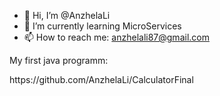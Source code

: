 - 👋 Hi, I’m @AnzhelaLi
- 🌱 I’m currently learning MicroServices
- 📫 How to reach me: anzhelali87@gmail.com

<!---
AnzhelaLi/AnzhelaLi is a ✨ special ✨ repository because its `README.md` (this file) appears on your GitHub profile.
You can click the Preview link to take a look at your changes.
--->

My first java programm:
<link>https://github.com/AnzhelaLi/CalculatorFinal</link>
